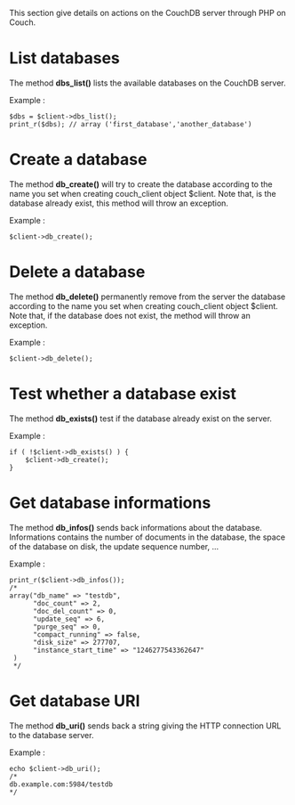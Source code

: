 This section give details on actions on the CouchDB server through PHP on Couch.

List databases
==============

The method **dbs_list()** lists the available databases on the CouchDB server.

Example :

    $dbs = $client->dbs_list();
    print_r($dbs); // array ('first_database','another_database')

Create a database
=================

The method **db_create()** will try to create the database according to the name you set when creating couch_client object $client. Note that, is the database already exist, this method will throw an exception.

Example :

    $client->db_create();

Delete a database
=================

The method **db_delete()** permanently remove from the server the database according to the name you set when creating couch_client object $client. Note that, if the database does not exist, the method will throw an exception.

Example :

    $client->db_delete();

Test whether a database exist
=============================

The method **db_exists()** test if the database already exist on the server.

Example :

    if ( !$client->db_exists() ) {
        $client->db_create();
    }

Get database informations
=========================

The method **db_infos()** sends back informations about the database. Informations contains the number of documents in the database, the space of the database on disk, the update sequence number, ...

Example :

    print_r($client->db_infos());
    /*
    array("db_name" => "testdb",
          "doc_count" => 2, 
          "doc_del_count" => 0, 
          "update_seq" => 6,
          "purge_seq" => 0, 
          "compact_running" => false, 
          "disk_size" => 277707, 
          "instance_start_time" => "1246277543362647"
     )
     */

Get database URI
================

The method **db_uri()** sends back a string giving the HTTP connection URL to the database server.

Example :

    echo $client->db_uri();
    /*
    db.example.com:5984/testdb
    */


